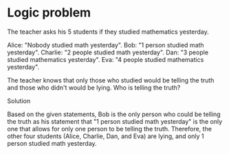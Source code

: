 # Logic problem

The teacher asks his 5 students if they studied mathematics yesterday.

Alice: "Nobody studied math yesterday".
Bob: "1 person studied math yesterday".
Charlie: "2 people studied math yesterday".
Dan: "3 people studied mathematics yesterday".
Eva: "4 people studied mathematics yesterday".

The teacher knows that only those who studied would be telling the truth and those who didn't would be lying. Who is telling the truth?


Solution


Based on the given statements, Bob is the only person who could be telling the truth as his statement that "1 person studied math yesterday" 
is the only one that allows for only one person to be telling the truth. Therefore, the other four students (Alice, Charlie, Dan, and Eva) are lying, 
and only 1 person studied math yesterday.
 
